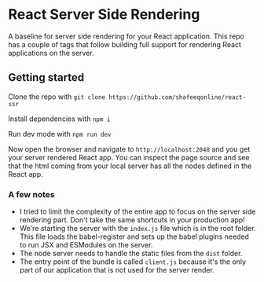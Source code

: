 # React Server Side Rendering
A baseline for server side rendering for your React application. This repo has a couple of tags that follow building full support for rendering React applications on the server.

## Getting started
Clone the repo with
```git clone https://github.com/shafeeqonline/react-ssr```

Install dependencies with
```npm i```

Run dev mode with
```npm run dev```

Now open the browser and navigate to `http://localhost:2048` and you get your server rendered React app. You can inspect the page source and see that the html coming from your local server has all the nodes defined in the React app.

### A few notes
* I tried to limit the complexity of the entire app to focus on the server side rendering part. Don't take the same shortcuts in your production app!
* We're starting the server with the `index.js` file which is in the root folder. This file loads the babel-register and sets up the babel plugins needed to run JSX and ESModules on the server.
* The node server needs to handle the static files from the `dist` folder.
* The entry point of the bundle is called `client.js` because it's the only part of our application that is not used for the server render.